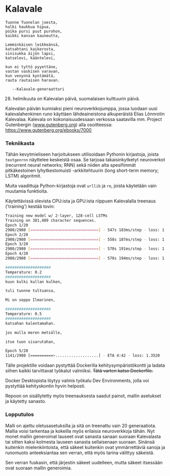 # Kalavale

```
Tuonne Tuonelan joesta,
halki haukkua hipua,
poika pursi puut purohon,
kaikki kansan kauneutta,

Lemminkäisen leikkeänsä,
katsahtani kaikerosta,
sinisukka äijön lapsi,
katselevi, kääntelevi,

kun ei tyttö pyyettäne,
vastan vaskisen varavan,
kun venynnä kyntämätä,
rauta rautaisen haravan.

   --Kalavale-generaattori
```

28. helmikuuta on Kalevalan päivä, suomalaisen kulttuurin päivä.

Kalevalan päivän kunniaksi pieni neuroverkkojumppa, jossa luodaan uusi kalevalahenkinen runo käyttäen lähdeaineistona alkuperäistä Elias Lönnrotin Kalevalaa. Kalevala on kokonaisuudessaan verkossa saatavilla mm. Project Gutenbergin (www.gutenberg.org) alla osoitteessa: https://www.gutenberg.org/ebooks/7000

### Tekniikasta

Tähän kevytmieliseen harjoitukseen utilisoidaan Pythonin kirjastoja, joista `textgenrnn` näyttelee keskeistä osaa. Se tarjoaa takaisinkytketyt neuroverkot (recurrent neural networks; RNN) sekä niiden alta spesifimmät pitkäkestoinen lyhytkestomuisti -arkkitehtuurin (long short-term memory; LSTM) algoritmit.

Muita vaadittuja Python-kirjastoja ovat `urllib` ja `re`, joista käytetään vain muutamia funktioita.

Käytettävissä olevista CPU:ista ja GPU:ista riippuen Kalevalalla treenaus ('training') kestää tovin:

```bash
Training new model w/ 2-layer, 128-cell LSTMs
Training on 381,489 character sequences.
Epoch 1/20
2980/2980 [==============================] - 547s 183ms/step - loss: 1.9666 - val_loss: 1.6535 - lr: 0.0040
Epoch 2/20
2980/2980 [==============================] - 558s 187ms/step - loss: 1.5752 - val_loss: 1.5002 - lr: 0.0038
Epoch 3/20
2980/2980 [==============================] - 570s 191ms/step - loss: 1.4625 - val_loss: 1.4422 - lr: 0.0036
Epoch 4/20
2980/2980 [==============================] - 578s 194ms/step - loss: 1.3969 - val_loss: 1.4070 - lr: 0.0034

####################
Temperature: 0.2
####################
kuun kulki kullan kulken,

tuli tuonne tultuansa,

Mi on seppo Ilmarinen,

####################
Temperature: 0.5
####################
katsahan kalentamahan.

jos mulla meren metsälle,

itse tuon sisarutahan,

Epoch 5/20
1141/2980 [==========>...................] - ETA 4:42 - loss: 1.3520
```

Tälle projektille voidaan pystyttää Dockerilla kehitysympäristökontti ja ladata siihen kaikki tarvittavat työkalut valmiiksi. ~~Tätä varten katso Dockerfile.~~

Docker Desktopista löytyy valmis työkalu Dev Environments, jolla voi pystyttää kehityskontin hyvin helposti.

Repoon on sisällytetty myös treenauksesta saadut painot, mallin asetukset ja käytetty sanasto.

### Lopputulos

Malli on ajettu oletusasetuksilla ja sitä on treenattu vain 20 generaatiota. Mallia voisi tarkentaa ja kokeilla myös erilaisia neuroverkkoja tähän. Nyt monet mallin generoimat lauseet ovat sanasta sanaan suoraan Kalevalasta tai sitten kaksi kolmesta lauseen sanasta sellaisenaan suoraan. Sinänsä kuitenkin mielenkiintoista, että säkeet kuitenkin ovat ymmärrettäviä sanoja ja runomuoto anteeksiantaa sen verran, että myös tarina välittyy säkeistä.

Sen verran fuskasin, että järjestin säkeet uudelleen, mutta säkeet itsessään ovat suoraan mallin generoimia.
